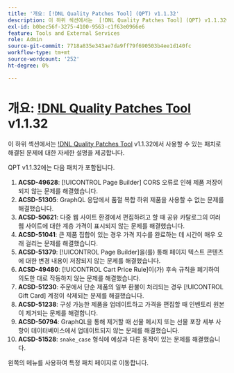 ```yaml
---
title: '개요: [!DNL Quality Patches Tool] (QPT) v1.1.32'
description: 이 하위 섹션에서는  [!DNL Quality Patches Tool] (QPT) v1.1.32에서 사용할 수 있는 패치로 해결된 문제에 대한 자세한 설명을 제공합니다.
exl-id: b0bec56f-3275-4100-9563-c1f63e0966e6
feature: Tools and External Services
role: Admin
source-git-commit: 7718a835e343ae7da9ff79f690503b4ee1d140fc
workflow-type: tm+mt
source-wordcount: '252'
ht-degree: 0%

---
```


# 개요: [!DNL Quality Patches Tool](QPT) v1.1.32

이 하위 섹션에서는 [!DNL Quality Patches Tool](QPT) v1.1.32에서 사용할 수 있는 패치로 해결된 문제에 대한 자세한 설명을 제공합니다.

QPT v1.1.32에는 다음 패치가 포함됩니다.

1. **ACSD-49628**: [!UICONTROL Page Builder] CORS 오류로 인해 제품 저장이 되지 않는 문제를 해결했습니다.
1. **ACSD-51305**: GraphQL 응답에서 품절 복합 하위 제품을 사용할 수 없는 문제를 해결했습니다.
1. **ACSD-50621**: 다중 웹 사이트 환경에서 편집하려고 할 때 공유 카탈로그의 여러 웹 사이트에 대한 계층 가격이 표시되지 않는 문제를 해결했습니다.
1. **ACSD-51041**: 큰 제품 집합이 있는 경우 가격 지수를 완료하는 데 시간이 매우 오래 걸리는 문제를 해결했습니다.
1. **ACSD-51379**: [!UICONTROL Page Builder]을(를) 통해 페이지 텍스트 콘텐츠에 대한 변경 내용이 저장되지 않는 문제를 해결했습니다.
1. **ACSD-49480**: [!UICONTROL Cart Price Rule]이(가) 후속 규칙을 폐기하여 의도한 대로 작동하지 않는 문제를 해결했습니다.
1. **ACSD-51230**: 주문에서 단순 제품의 일부 환불이 처리되는 경우 [!UICONTROL Gift Card] 계정이 삭제되는 문제를 해결했습니다.
1. **ACSD-51238**: 구성 가능한 제품을 업데이트하고 가격을 편집할 때 인벤토리 원본이 제거되는 문제를 해결합니다.
1. **ACSD-50794**: GraphQL을 통해 제거할 때 선물 메시지 또는 선물 포장 세부 사항이 데이터베이스에서 업데이트되지 않는 문제를 해결했습니다.
1. **ACSD-51528**: `snake_case` 형식에 예상과 다른 동작이 있는 문제를 해결했습니다.

왼쪽의 메뉴를 사용하여 특정 패치 페이지로 이동합니다.
